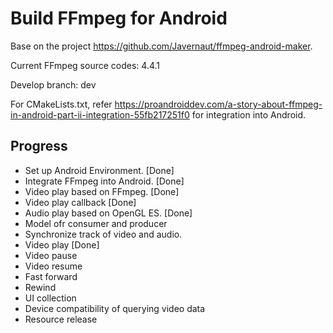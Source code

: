 # Build FFmpeg for Android

Base on the project https://github.com/Javernaut/ffmpeg-android-maker.

Current FFmpeg source codes: 4.4.1

Develop branch: dev

For CMakeLists.txt, refer https://proandroiddev.com/a-story-about-ffmpeg-in-android-part-ii-integration-55fb217251f0 for integration into Android.


## Progress

-  Set up Android Environment. [Done]
- Integrate FFmpeg into Android. [Done]
- Video play based on FFmpeg. [Done]
- Video play callback [Done]
- Audio play based on OpenGL ES. [Done]
- Model ofr consumer and producer
- Synchronize track of video and audio.
- Video play [Done]
- Video pause
- Video resume
- Fast forward
- Rewind
- UI collection
- Device compatibility of querying video data
- Resource release
    
